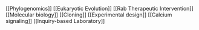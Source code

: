 [[Phylogenomics]]
[[Eukaryotic Evolution]]
[[Rab Therapeutic Intervention]]
[[Molecular biology]]
[[Cloning]]
[[Experimental design]]
[[Calcium signaling]]
[[Inquiry-based Laboratory]]

